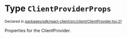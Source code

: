 # Type `ClientProviderProps`
<sub>Declared in [packages/sdk/react-client/src/client/ClientProvider.tsx:21](https://github.com/dxos/dxos/blob/4cb70f94e/packages/sdk/react-client/src/client/ClientProvider.tsx#L21)</sub>


Properties for the ClientProvider.



